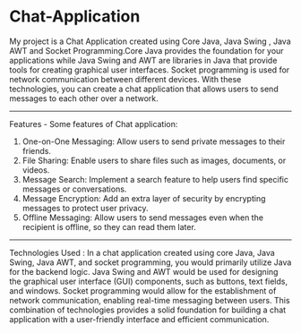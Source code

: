 # Chat-Application
My project is a Chat Application created using Core Java, Java Swing , Java AWT and Socket Programming.Core Java provides the foundation for your applications while Java Swing and AWT are libraries in Java that provide tools for creating graphical user interfaces. Socket programming is used for network communication between different devices. With these technologies, you can create a chat application that allows users to send messages to each other over a network. 

-------------------------------------------------------------------------------------------------------------------------------------------------------------------------------

Features -
Some features of Chat application:
1. One-on-One Messaging: Allow users to send private messages to their friends.
2. File Sharing: Enable users to share files such as images, documents, or videos.
3. Message Search: Implement a search feature to help users find specific messages or conversations.
4. Message Encryption: Add an extra layer of security by encrypting messages to protect user privacy.
5. Offline Messaging: Allow users to send messages even when the recipient is offline, so they can read them later.

--------------------------------------------------------------------------------------------------------------------------------------------------------------------------------

Technologies Used :
In a chat application created using core Java, Java Swing, Java AWT, and socket programming, you would primarily utilize Java for the backend logic. Java Swing and AWT would be used for designing the graphical user interface (GUI) components, such as buttons, text fields, and windows. Socket programming would allow for the establishment of network communication, enabling real-time messaging between users. This combination of technologies provides a solid foundation for building a chat application with a user-friendly interface and efficient communication. 

